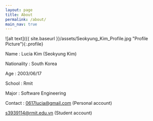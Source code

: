 ```yaml
---
layout: page
title: About
permalink: /about/
main_nav: true
---
```


![alt text]({{ site.baseurl }}/assets/Seokyung_Kim_Profile.jpg "Profile Picture"){:.profile}



Name : Lucia Kim (Seokyung Kim)

Nationality : South Korea

Age : 2003/06/17

School : Rmit

Major : Software Engineering

Contact : 0617lucia@gmail.com (Personal account)

   s3939114@rmit.edu.vn (Student account)
          
  
  
  
  
          



[centrarium]: https://github.com/bencentra/centrarium
[bencentra]: http://bencentra.com
[jekyll]: https://github.com/jekyll/jekyll
